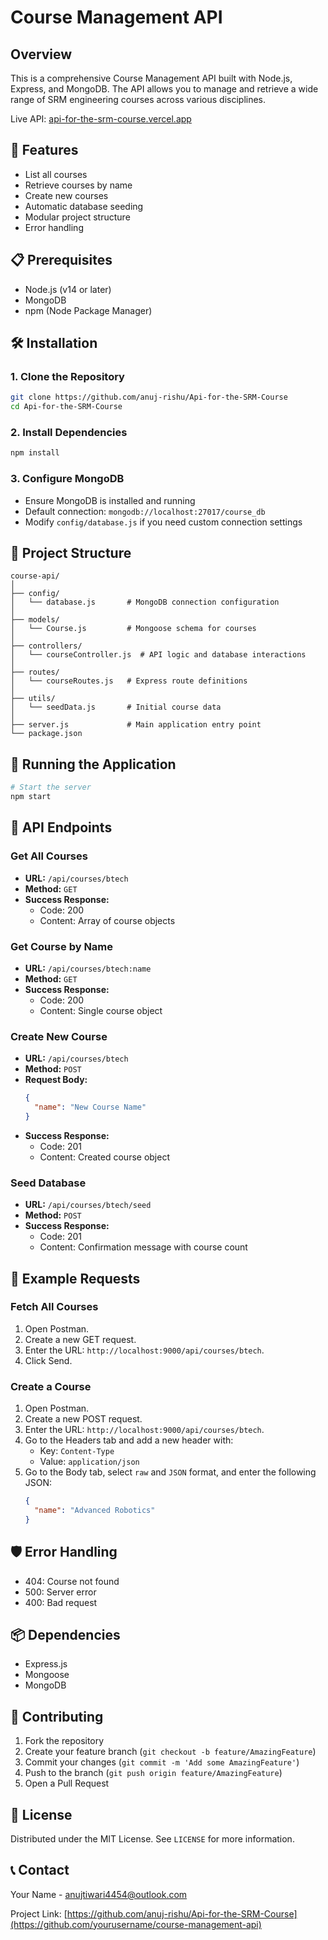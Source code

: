 # Course Management API

## Overview
This is a comprehensive Course Management API built with Node.js, Express, and MongoDB. The API allows you to manage and retrieve a wide range of SRM engineering courses across various disciplines.

Live API: [api-for-the-srm-course.vercel.app](https://api-for-the-srm-course.vercel.app)

## 🚀 Features
- List all courses
- Retrieve courses by name
- Create new courses
- Automatic database seeding
- Modular project structure
- Error handling

## 📋 Prerequisites
- Node.js (v14 or later)
- MongoDB
- npm (Node Package Manager)

## 🛠️ Installation

### 1. Clone the Repository
```bash
git clone https://github.com/anuj-rishu/Api-for-the-SRM-Course
cd Api-for-the-SRM-Course
```

### 2. Install Dependencies
```bash
npm install
```

### 3. Configure MongoDB
- Ensure MongoDB is installed and running
- Default connection: `mongodb://localhost:27017/course_db`
- Modify `config/database.js` if you need custom connection settings

## 🔧 Project Structure
```
course-api/
│
├── config/
│   └── database.js       # MongoDB connection configuration
│
├── models/
│   └── Course.js         # Mongoose schema for courses
│
├── controllers/
│   └── courseController.js  # API logic and database interactions
│
├── routes/
│   └── courseRoutes.js   # Express route definitions
│
├── utils/
│   └── seedData.js       # Initial course data
│
├── server.js             # Main application entry point
└── package.json
```

## 🚀 Running the Application
```bash
# Start the server
npm start
```

## 📡 API Endpoints

### Get All Courses
- **URL:** `/api/courses/btech`
- **Method:** `GET`
- **Success Response:** 
  - Code: 200
  - Content: Array of course objects

### Get Course by Name
- **URL:** `/api/courses/btech:name`
- **Method:** `GET`
- **Success Response:**
  - Code: 200
  - Content: Single course object

### Create New Course
- **URL:** `/api/courses/btech`
- **Method:** `POST`
- **Request Body:**
  ```json
  {
    "name": "New Course Name"
  }
  ```
- **Success Response:**
  - Code: 201
  - Content: Created course object

### Seed Database
- **URL:** `/api/courses/btech/seed`
- **Method:** `POST`
- **Success Response:**
  - Code: 201
  - Content: Confirmation message with course count

## 🧪 Example Requests
### Fetch All Courses
1. Open Postman.
2. Create a new GET request.
3. Enter the URL: `http://localhost:9000/api/courses/btech`.
4. Click Send.

### Create a Course
1. Open Postman.
2. Create a new POST request.
3. Enter the URL: `http://localhost:9000/api/courses/btech`.
4. Go to the Headers tab and add a new header with:
   - Key: `Content-Type`
   - Value: `application/json`
5. Go to the Body tab, select `raw` and `JSON` format, and enter the following JSON:
   ```json
   {
     "name": "Advanced Robotics"
   }
## 🛡️ Error Handling
- 404: Course not found
- 500: Server error
- 400: Bad request

## 📦 Dependencies
- Express.js
- Mongoose
- MongoDB

## 🤝 Contributing
1. Fork the repository
2. Create your feature branch (`git checkout -b feature/AmazingFeature`)
3. Commit your changes (`git commit -m 'Add some AmazingFeature'`)
4. Push to the branch (`git push origin feature/AmazingFeature`)
5. Open a Pull Request

## 📝 License
Distributed under the MIT License. See `LICENSE` for more information.

## 📞 Contact
Your Name - anujtiwari4454@outlook.com

Project Link: [https://github.com/anuj-rishu/Api-for-the-SRM-Course](https://github.com/yourusername/course-management-api)
